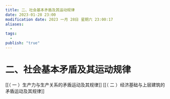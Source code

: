 ```yaml
---
title: 二、社会基本矛盾及其运动规律
date: 2023-01-28 23:00
modification date: 2023 一月 28日 星期六 23:00:17
aliases:
  - 
tags:
  - 
publish: "true"
---
```


# 二、社会基本矛盾及其运动规律

[[（ 一 ）生产力与生产关系的矛盾运动及其规律]]
[[（ 二 ）经济基础与上层建筑的矛盾运动及其规律]]
